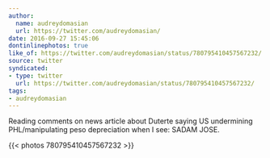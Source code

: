 ```yaml
---
author:
  name: audreydomasian
  url: https://twitter.com/audreydomasian/
date: 2016-09-27 15:45:06
dontinlinephotos: true
like_of: https://twitter.com/audreydomasian/status/780795410457567232/
source: twitter
syndicated:
- type: twitter
  url: https://twitter.com/audreydomasian/status/780795410457567232/
tags:
- audreydomasian
---
```


Reading comments on news article about Duterte saying US undermining PHL/manipulating peso depreciation when I see: SADAM JOSE. 

{{< photos 780795410457567232 >}}